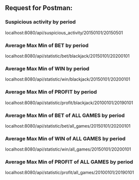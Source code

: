 ## Request for Postman:

### Suspicious activity by period
localhost:8080/api/suspicious_activity/20150101/20150501

### Average Max Min of BET by period
localhost:8080/api/statistic/bet/blackjack/20150101/20200101

### Average Max Min of WIN by period
localhost:8080/api/statistic/win/blackjack/20150101/20200101

### Average Max Min of PROFIT by period
localhost:8080/api/statistic/profit/blackjack/20100101/20190101

### Average Max Min of BET of ALL GAMES by period
localhost:8080/api/statistic/bet/all_games/20150101/20200101

### Average Max Min of WIN of ALL GAMES by period
localhost:8080/api/statistic/win/all_games/20150101/20200101

### Average Max Min of PROFIT of ALL GAMES by period
localhost:8080/api/statistic/profit/all_games/20100101/20190101


